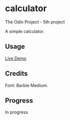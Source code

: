 # calculator
The Odin Project - 5th project

A simple calculator.

## Usage

[Live Demo]()

## Credits

Font: Barbie Medium.

## Progress

In progress.

